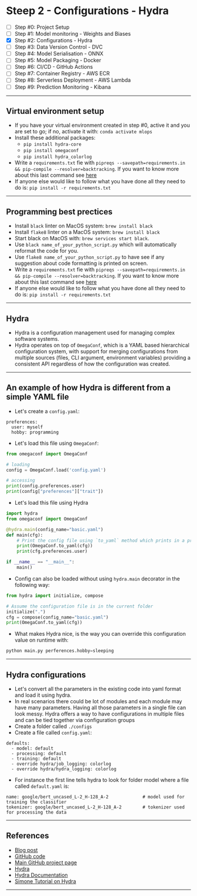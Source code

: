 # Steep 2 - Configurations - Hydra
- [ ] Step #0: Project Setup
- [ ] Step #1: Model monitoring - Weights and Biases
- [x] Step #2: Configurations - Hydra
- [ ] Step #3: Data Version Control - DVC
- [ ] Step #4: Model Serialisation - ONNX
- [ ] Step #5: Model Packaging - Docker
- [ ] Step #6: CI/CD - GitHub Actions
- [ ] Step #7: Container Registry - AWS ECR
- [ ] Step #8: Serverless Deployment - AWS Lambda
- [ ] Step #9: Prediction Monitoring - Kibana
***


## Virtual environment setup
- If you have your virtual environment created in step #0, active it and you are set to go; if no, activate it with: `conda activate mlops`
- Install these additional packages:
    - `pip install hydra-core`
    - `pip install omegaconf`
    - `pip install hydra_colorlog`
- Write a `requirements.txt` fie with `pipreqs --savepath=requirements.in && pip-compile --resolver=backtracking`. If you want to know more about this last command see [here](https://github.com/kyaiooiayk/Python-Programming/blob/main/tutorials/requirements.md)
- If anyone else would like to follow what you have done all they need to do is: `pip install -r requirements.txt`
***

## Programming best prectices
- Install `black` linter on MacOS system: `brew install black`
- Install `flake8` linter on a MacOS system: `brew install black`
- Start black on MacOS with: `brew services start black`.
- Use `black name_of_your_python_script.py` which will automatically reformat the code for you.
- Use `flake8 name_of_your_python_script.py` to have see if any suggestion about code formatting is printed on screen.
- Write a `requirements.txt` fie with `pipreqs --savepath=requirements.in && pip-compile --resolver=backtracking`. If you want to know more about this last command see [here](https://github.com/kyaiooiayk/Python-Programming/blob/main/tutorials/requirements.md)
- If anyone else would like to follow what you have done all they need to do is: `pip install -r requirements.txt`
***

## Hydra
- Hydra is a configuration management used for managing complex software systems. 
- Hydra operates on top of `OmegaConf`, which is a YAML based hierarchical configuration system, with support for merging configurations from multiple sources (files, CLI argument, environment variables) providing a consistent API regardless of how the configuration was created.
***

## An example of how Hydra is different from a simple YAML file

- Let's create a `config.yaml`:
```shell
preferences:
  user: myself
  hobby: programming
```
- Let's load this file using `OmegaConf`:
```python
from omegaconf import OmegaConf

# loading
config = OmegaConf.load('config.yaml')

# accessing
print(config.preferences.user)
print(config["preferences"]["trait"])
```
- Let's load this file using Hydra
```python
import hydra
from omegaconf import OmegaConf

@hydra.main(config_name="basic.yaml")
def main(cfg):
    # Print the config file using `to_yaml` method which prints in a pretty manner
    print(OmegaConf.to_yaml(cfg))
    print(cfg.preferences.user)

if __name__ == "__main__":
    main()
```
- Config can also be loaded without using `hydra.main` decorator in the following way:
```python
from hydra import initialize, compose

# Assume the configuration file is in the current folder
initialize(".")  
cfg = compose(config_name="basic.yaml")
print(OmegaConf.to_yaml(cfg))
```
- What makes Hydra nice, is the way you can override this configuration value on runtime with:
```python
python main.py perferences.hobby=sleeping
```
***

## Hydra configurations
- Let's convert all the parameters in the existing code into yaml format and load it using hydra.
- In real scenarios there could be lot of modules and each module may have many parameters. Having all those parameters in a single file can look messy. Hydra offers a way to have configurations in multiple files and can be tied together via configuration groups
- Create a folder called `./configs`
- Create a file called `config.yaml`:
```shell
defaults:
  - model: default
  - processing: default
  - training: default
  - override hydra/job_logging: colorlog
  - override hydra/hydra_logging: colorlog
```
- For instance the first line tells hydra to look for folder model where a file called `default.yaml` is:
```shell
name: google/bert_uncased_L-2_H-128_A-2             # model used for training the classifier
tokenizer: google/bert_uncased_L-2_H-128_A-2        # tokenizer used for processing the data
```
***

## References
- [Blog post](https://www.ravirajag.dev/blog/mlops-hydra-config)
- [GitHub code](https://github.com/graviraja/MLOps-Basics/tree/main/week_2_hydra_config)
- [Main GitHub project page](https://github.com/graviraja/MLOps-Basics)
- [Hydra](https://hydra.cc/)
- [Hydra Documentation](https://hydra.cc/docs/intro)
- [Simone Tutorial on Hydra](https://www.sscardapane.it/tutorials/hydra-tutorial/#executing-multiple-runs)
***
